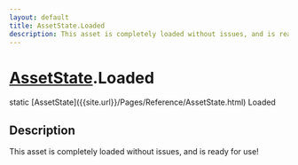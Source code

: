 ```yaml
---
layout: default
title: AssetState.Loaded
description: This asset is completely loaded without issues, and is ready for use!
---
```

# [AssetState]({{site.url}}/Pages/Reference/AssetState.html).Loaded

<div class='signature' markdown='1'>
static [AssetState]({{site.url}}/Pages/Reference/AssetState.html) Loaded
</div>

## Description
This asset is completely loaded without issues, and is ready for
use!

